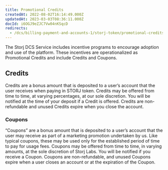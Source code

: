 ```yaml
---
title: Promotional Credits
createdAt: 2022-08-02T16:14:49.000Z
updatedAt: 2023-03-03T08:36:11.000Z
docId: i6OGJ9eZJC7Vw04nKSqcD
redirects:
  - /dcs/billing-payment-and-accounts-1/storj-token/promotional-credits
---
```


The Storj DCS Service includes incentive programs to encourage adoption and use of the platform. These incentives are operationalized as Promotional Credits and include Credits and Coupons.&#x20;

## Credits

Credits are a bonus amount that is deposited to a user’s account that the user receives when paying in STORJ token. Credits may be offered from time to time, at varying percentages, at our sole discretion. You will be notified at the time of your deposit if a Credit is offered. Credits are non-refundable and unused Credits expire when you close the account.

### Coupons

“Coupons” are a bonus amount that is deposited to a user’s account that the user may receive as part of a marketing promotion undertaken by us. Like typical coupons, these may be used only for the established period of time to pay for usage fees. Coupons may be offered from time to time, in varying amounts, at the sole discretion of Storj Labs. You will be notified if you receive a Coupon. Coupons are non-refundable, and unused Coupons expire when a user closes an account or at the expiration of the Coupon.

